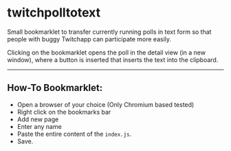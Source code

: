 # twitchpolltotext

Small bookmarklet to transfer currently running polls in text form so that people with buggy Twitchapp can participate more easily. 

Clicking on the bookmarklet opens the poll in the detail view (in a new window), where a button is inserted that inserts the text into the clipboard. 

--- 

## How-To Bookmarklet: 
- Open a browser of your choice (Only Chromium based tested)
- Right click on the bookmarks bar
- Add new page
- Enter any name
- Paste the entire content of the `index.js`. 
- Save. 